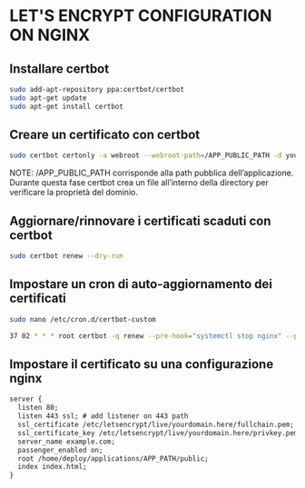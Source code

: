 # LET'S ENCRYPT CONFIGURATION ON NGINX

## Installare certbot

```bash
sudo add-apt-repository ppa:certbot/certbot
sudo apt-get update
sudo apt-get install certbot
```

## Creare un certificato con certbot

```bash
sudo certbot certonly -a webroot --webroot-path=/APP_PUBLIC_PATH -d yourdomain.here
```

NOTE: /APP_PUBLIC_PATH corrisponde alla path pubblica dell’applicazione. Durante questa fase certbot crea un file all’interno della directory per verificare la proprietà del dominio.

## Aggiornare/rinnovare i certificati scaduti con certbot

```bash
sudo certbot renew --dry-run
```

## Impostare un cron di auto-aggiornamento dei certificati

```bash
sudo nano /etc/cron.d/certbot-custom

37 02 * * * root certbot -q renew --pre-hook="systemctl stop nginx" --post-hook="systemctl start nginx"
```

## Impostare il certificato su una configurazione nginx

```txt
server {
  listen 80;
  listen 443 ssl; # add listener on 443 path
  ssl_certificate /etc/letsencrypt/live/yourdomain.here/fullchain.pem; # add ssl certificate
  ssl_certificate_key /etc/letsencrypt/live/yourdomain.here/privkey.pem; # add ssl certificate key
  server_name example.com;
  passenger_enabled on;
  root /home/deploy/applications/APP_PATH/public;
  index index.html;
}
```

